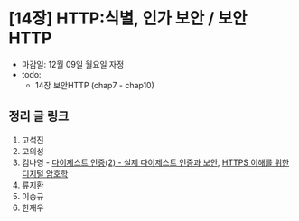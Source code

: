 # [14장] HTTP:식별, 인가 보안 / 보안 HTTP

- 마감일: 12월 09일 월요일 자정
- todo:
  - 14장 보안HTTP (chap7 - chap10)

## 정리 글 링크

1. 고석진
2. 고의성
3. 김나영 - [다이제스트 인증(2) - 실제 다이제스트 인증과 보안](https://feel5ny.github.io/2019/12/01/HTTP_013_02/), [HTTPS 이해를 위한 디지털 암호학](https://feel5ny.github.io/2019/12/01/HTTP_014_01/)
4. 류지환
5. 이승규
6. 한재우
